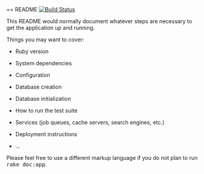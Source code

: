 == README
[![Build Status](https://drone.io/github.com/balloonbros/wiki-tool/status.png)](https://drone.io/github.com/balloonbros/wiki-tool/latest)

This README would normally document whatever steps are necessary to get the
application up and running.

Things you may want to cover:

* Ruby version

* System dependencies

* Configuration

* Database creation

* Database initialization

* How to run the test suite

* Services (job queues, cache servers, search engines, etc.)

* Deployment instructions

* ...


Please feel free to use a different markup language if you do not plan to run
<tt>rake doc:app</tt>.
